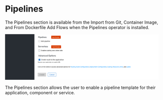 # Pipelines
The Pipelines section is available from the Import from Git, Container Image, and From Dockerfile Add Flows when the Pipelines operator is installed.

![Add pipeline](img/+Add_Flow_Pipelines_default.png)



The Pipelines section allows the user to enable a pipeline template for their application, component or service.
